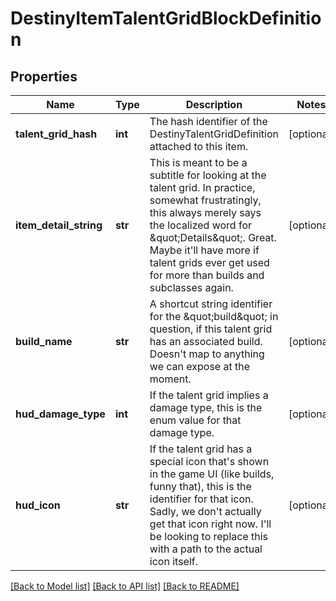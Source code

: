 # DestinyItemTalentGridBlockDefinition

## Properties
Name | Type | Description | Notes
------------ | ------------- | ------------- | -------------
**talent_grid_hash** | **int** | The hash identifier of the DestinyTalentGridDefinition attached to this item. | [optional] 
**item_detail_string** | **str** | This is meant to be a subtitle for looking at the talent grid. In practice, somewhat frustratingly, this always merely says the localized word for \&quot;Details\&quot;. Great. Maybe it&#39;ll have more if talent grids ever get used for more than builds and subclasses again. | [optional] 
**build_name** | **str** | A shortcut string identifier for the \&quot;build\&quot; in question, if this talent grid has an associated build. Doesn&#39;t map to anything we can expose at the moment. | [optional] 
**hud_damage_type** | **int** | If the talent grid implies a damage type, this is the enum value for that damage type. | [optional] 
**hud_icon** | **str** | If the talent grid has a special icon that&#39;s shown in the game UI (like builds, funny that), this is the identifier for that icon. Sadly, we don&#39;t actually get that icon right now. I&#39;ll be looking to replace this with a path to the actual icon itself. | [optional] 

[[Back to Model list]](../README.md#documentation-for-models) [[Back to API list]](../README.md#documentation-for-api-endpoints) [[Back to README]](../README.md)



